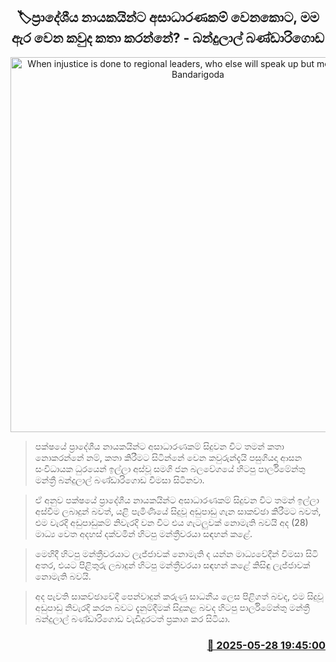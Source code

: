 <p align='center'><b><h2 align='center' title='When injustice is done to regional leaders, who else will speak up but me? - Bandulal Bandarigoda'>🏷ප්‍රාදේශීය නායකයින්ට අසාධාරණකම් වෙනකොට, මම ඇර වෙන කවුද කතා කරන්නේ? - බන්දුලාල් බණ්ඩාරිගොඩ</h2></b></p>
<p align='center'><img src='https://helakuru.sgp1.cdn.digitaloceanspaces.com/esana/images/lib/bandulal-bandarigoda-media.jpg' width='600' alt='When injustice is done to regional leaders, who else will speak up but me? - Bandulal Bandarigoda'></p>

> පක්ෂයේ ප්‍රාදේශීය නායකයින්ට අසාධාරණකම් සිදුවන විට තමන් කතා නොකරන්නේ නම්, කතා කිරීමට සිටින්නේ වෙන කවුරුන්දැයි පසුගියදා ආසන සංවිධායක ධුරයෙන් ඉල්ලා අස්වූ සමගි ජන බලවේගයේ හිටපු පාර්ලිමේන්තු මන්ත්‍රී බන්දුලාල් බණ්ඩාරිගොඩ විමසා සිටිනවා.

> ඒ අනුව පක්ෂයේ ප්‍රාදේශීය නායකයින්ට අසාධාරණකම් සිදුවන විට තමන් ඉල්ලා අස්වීම ලබාදුන් බවත්, යළි පැමිණියේ සිදුවූ අඩුපාඩු ගැන සාකච්ඡා කිරීමට බවත්, එම වැරදි අඩුපාඩුකම් නිවැරදි වන විට එය ගැටලුවක් නොමැති බවයි අද (28) මාධ්‍ය වෙත අදහස් දක්වමින් හිටපු මන්ත්‍රීවරයා සඳහන් කළේ.

> මෙහිදී හිටපු මන්ත්‍රීවරයාට ලැජ්ජාවක් නොමැති ද යන්න මාධ්‍යවේදීන් විමසා සිටි අතර, එයට පිළිතුරු ලබාදුන් හිටපු මන්ත්‍රීවරයා සඳහන් කළේ කිසිඳු ලැජ්ජාවක් නොමැති බවයි.

> අද පැවති සාකච්ඡාවේදී පෙන්වාදුන් කරුණු සාධනීය ලෙස පිළිගත් බවද, එම සිදුවූ අඩුපාඩු නිවැරදි කරන බවට දැනුම්දීමක් සිදුකළ බවද හිටපු පාර්ලිමේන්තු මන්ත්‍රී බන්දුලාල් බණ්ඩාරිගොඩ වැඩිදුරටත් ප්‍රකාශ කර සිටියා.



<h3 align='right'><a href='https://www.helakuru.lk/esana/p/110507/'>📅 2025-05-28 19:45:00</a></h3>
